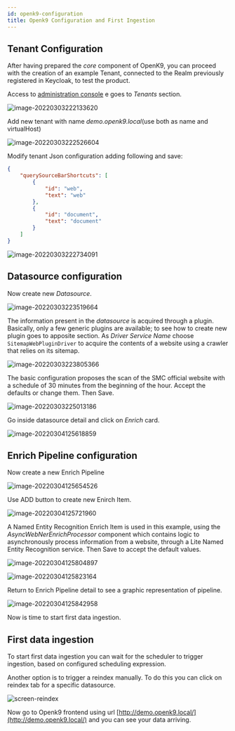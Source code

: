 ```yaml
---
id: openk9-configuration
title: Openk9 Configuration and First Ingestion
---
```


## Tenant Configuration

After having prepared the *core* component of OpenK9, you can proceed with the creation of an example Tenant,
connected to the Realm previously registered in Keycloak, to test the product.

Access to [administration console](http://demo.openk9.local/admin) e goes to *Tenants* section.

![image-20220303222133620](../static/img/installation/image-20220303222133620.png)

Add new tenant with name *demo.openk9.local*(use both as name and virtualHost)

![image-20220303222526604](../static/img/installation/image-20220303222526604.png)

Modify tenant Json configuration adding following and save:

```json
{
    "querySourceBarShortcuts": [
        {
            "id": "web",
            "text": "web"
        },
        {
            "id": "document",
            "text": "document"
        }
    ]
}
```

![image-20220303222734091](../static/img/installation/image-20220303222734091.png)

## Datasource configuration

Now create new *Datasource*.

![image-20220303223519664](../static/img/installation/image-20220303223519664.png)

The information present in the *datasource* is acquired through a plugin.
Basically, only a few generic plugins are available; to see how to create new plugin goes to apposite section.
As *Driver Service Name* choose `SitemapWebPluginDriver` to acquire the contents of a website using a crawler that relies on its sitemap.

![image-20220303223805366](../static/img/installation/image-20220303223805366.png)

The basic configuration proposes the scan of the SMC official website with a schedule of 30
minutes from the beginning of the hour. Accept the defaults or change them. Then Save.

![image-20220303225013186](../static/img/installation/image-20220303225013186.png)

Go inside datasource detail and click on *Enrich* card.

![image-20220304125618859](../static/img/installation/image-20220304125618859.png)

## Enrich Pipeline configuration

Now create a new Enrich Pipeline

![image-20220304125654526](../static/img/installation/image-20220304125654526.png)

Use ADD button to create new Enirch Item.

![image-20220304125721960](../static/img/installation/image-20220304125721960.png)

A Named Entity Recognition Enrich Item is used in this example,
using the *AsyncWebNerEnrichProcessor* component which contains logic to asynchronously
process information from a website, through a Lite Named Entity Recognition service.
Then Save to accept the default values.

![image-20220304125804897](../static/img/installation/image-20220304125804897.png)

![image-20220304125823164](../static/img/installation/image-20220304125823164.png)

Return to Enrich Pipeline detail to see a graphic representation of pipeline.

![image-20220304125842958](../static/img/installation/image-20220304125842958.png)

Now is time to start first data ingestion.

## First data ingestion

To start first data ingestion you can wait for the scheduler to trigger ingestion, based on configured scheduling expression.

Another option is to trigger a reindex manually. To do this you can click on reindex tab for a specific datasource.

![screen-reindex](../static/img/installation/screen-reindex.png)

Now go to Openk9 frontend using url [http://demo.openk9.local/](http://demo.openk9.local/) and you can see your data arriving.
